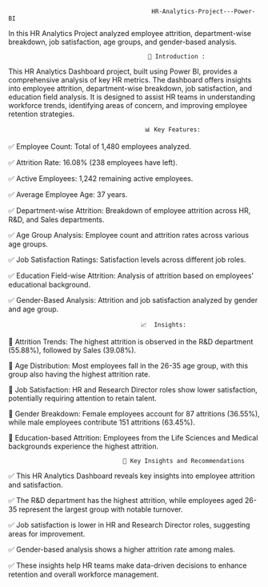                                             HR-Analytics-Project---Power-BI
In this HR Analytics Project analyzed employee attrition, department-wise breakdown, job satisfaction, age groups, and gender-based analysis.

                                           📄 Introduction : 
This HR Analytics Dashboard project, built using Power BI, provides a comprehensive analysis of key HR metrics. The dashboard offers insights into employee attrition, department-wise breakdown, job satisfaction, and education field analysis. It is designed to assist HR teams in understanding workforce trends, identifying areas of concern, and improving employee retention strategies.

                                          📊 Key Features:
✅ Employee Count: Total of 1,480 employees analyzed.

✅ Attrition Rate: 16.08% (238 employees have left).

✅ Active Employees: 1,242 remaining active employees.

✅ Average Employee Age: 37 years.

✅ Department-wise Attrition: Breakdown of employee attrition across HR, R&D, and Sales departments.

✅ Age Group Analysis: Employee count and attrition rates across various age groups.

✅ Job Satisfaction Ratings: Satisfaction levels across different job roles.

✅ Education Field-wise Attrition: Analysis of attrition based on employees' educational background.

✅ Gender-Based Analysis: Attrition and job satisfaction analyzed by gender and age group.

                                         📈  Insights:
📌 Attrition Trends: The highest attrition is observed in the R&D department (55.88%), followed by Sales (39.08%).

📌 Age Distribution: Most employees fall in the 26-35 age group, with this group also having the highest attrition rate.

📌 Job Satisfaction: HR and Research Director roles show lower satisfaction, potentially requiring attention to retain talent.

📌 Gender Breakdown: Female employees account for 87 attritions (36.55%), while male employees contribute 151 attritions (63.45%).

📌 Education-based Attrition: Employees from the Life Sciences and Medical backgrounds experience the highest attrition.

                                    🚀 Key Insights and Recommendations
✅ This HR Analytics Dashboard reveals key insights into employee attrition and satisfaction. 

✅ The R&D department has the highest attrition, while employees aged 26-35 represent the largest group with notable turnover. 

✅ Job satisfaction is lower in HR and Research Director roles, suggesting areas for improvement.

✅ Gender-based analysis shows a higher attrition rate among males. 

✅ These insights help HR teams make data-driven decisions to enhance retention and overall workforce management.
